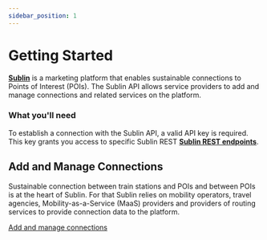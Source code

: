 ```yaml
---
sidebar_position: 1
---
```


# Getting Started

**[Sublin](https://www.sublin.me)** is a marketing platform that enables sustainable connections to Points of Interest (POIs). The Sublin API allows service providers to add and manage connections and related services on the platform.

### What you'll need

To establish a connection with the Sublin API, a valid API key is required. This key grants you access to specific Sublin REST **[Sublin REST endpoints](https://api.sublin.cloud/docs)**.

## Add and Manage Connections

Sustainable connection between train stations and POIs and between POIs is at the heart of Sublin. For that Sublin relies on 
mobility operators, travel agencies, Mobility-as-a-Service (MaaS) providers and providers of routing services to provide 
connection data to the platform.

[Add and manage connections](/docs/category/manage-connections)



